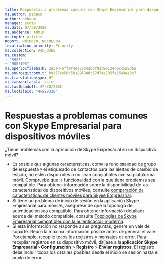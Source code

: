 ```yaml
---
title: Respuestas a problemas comunes con Skype Empresarial para dispositivos móviles
ms.author: pebaum
author: pebaum
manager: scotv
ms.date: 07/30/2020
ms.audience: Admin
ms.topic: article
ROBOTS: NOINDEX, NOFOLLOW
localization_priority: Priority
ms.collection: Adm_O365
ms.custom:
- "5985"
- "9003195"
ms.openlocfilehash: 2e3a44bffef4da79d42bbf91c80134d6cc5a8dba
ms.sourcegitcommit: b9c57ee50d59189784dc57d70a235fe15a9ee6c7
ms.translationtype: HT
ms.contentlocale: es-ES
ms.lasthandoff: 07/30/2020
ms.locfileid: "46528328"
---
```

# <a name="answers-to-common-issues-with-skype-for-business-for-mobile"></a>Respuestas a problemas comunes con Skype Empresarial para dispositivos móviles

¿Tiene problemas con la aplicación de Skype Empresarial en un dispositivo móvil?

- Es posible que algunas características, como la funcionalidad de grupo de respuesta y el etiquetado de contactos para las alertas de cambio de estado, no estén disponibles o no sean compatibles con su plataforma móvil. Compruebe que la funcionalidad con la que tiene problemas sea compatible. Para obtener información sobre la disponibilidad de las características de dispositivos móviles, consulte [comparación de características de clientes móviles para Skype Empresarial](https://technet.microsoft.com/library/Dn951412.aspx).
- Si tiene un problema de inicio de sesión en la aplicación Skype Empresarial para móviles, asegúrese de que la topología de autenticación sea compatible. Para obtener información detallada acerca del método compatible, consulte [Topologías de Skype Empresarial compatibles con la autenticación moderna](https://docs.microsoft.com/skypeforbusiness/plan-your-deployment/modern-authentication/topologies-supported).  
- Si esta información no responde a sus preguntas, genere un vale de soporte. Reúna la máxima información posible antes de generar el vale. Por ejemplo, recopile todos los registros y mensajes de error. Para recopilar registros en su dispositivo móvil, diríjase a la **aplicación Skype Empresarial**>  **Configuración** >  **Registro** >  **Enviar registros**. El registro debe incluir todos los detalles posibles desde el inicio de sesión hasta el punto de error.
